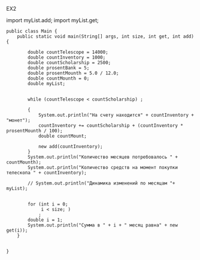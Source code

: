 EX2




import myList.add;
import myList.get;

    public class Main {
        public static void main(String[] args, int size, int get, int add) {

            double countTelescope = 14000;
            double countInventory = 1000;
            double countScholarship = 2500;
            double prosentBank = 5;
            double prosentMounth = 5.0 / 12.0;
            double countMounth = 0;
            double myList;


            while (countTelescope < countScholarship) ;

            {
                System.out.println("На счету находится" + countInventory + "монет");
                countInventory += countScholarship + (countInventory * prosentMounth / 100);
                double countMount;

                new add(countInventory);
            }
            System.out.println("Количество месяцев потребовалось " + countMounth);
            System.out.println("Количество средств на момент покупки телескопа " + countInventory);

            // System.out.println("Динамика изменений по месяцам "+ myList);


            for (int i = 0;
                 i < size; )
                ;
            double i = 1;
            System.out.println("Сумма в " + i + " месяц равна" + new get(i));
        }


    }
